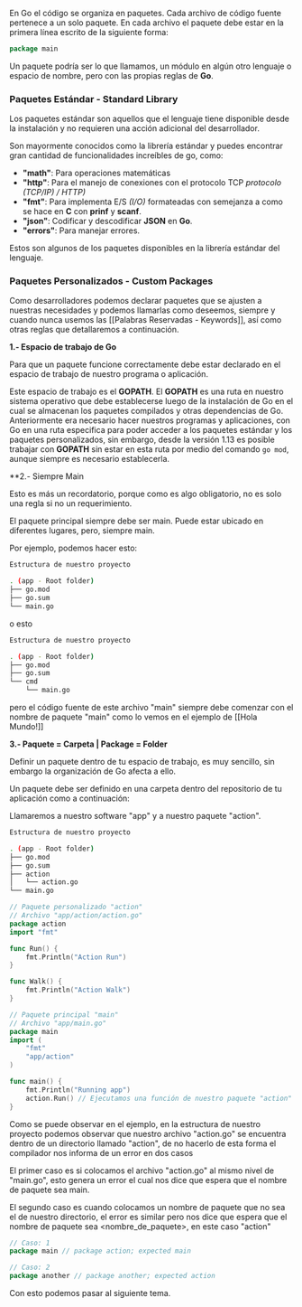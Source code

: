 En Go el código se organiza en paquetes. Cada archivo de código fuente
pertenece a un solo paquete. En cada archivo el paquete debe estar en
la primera línea escrito de la siguiente forma:

```go
package main
```

Un paquete podría ser lo que llamamos, un módulo en algún otro
lenguaje o espacio de nombre, pero con las propias reglas de **Go**.

### Paquetes Estándar - Standard Library

Los paquetes estándar son aquellos que el lenguaje tiene disponible
desde la instalación y no requieren una acción adicional del
desarrollador.

Son mayormente conocidos como la librería estándar y puedes encontrar gran cantidad de funcionalidades increíbles de go, como:

* __"math"__: Para operaciones matemáticas 
* __"http"__: Para el manejo de conexiones con el protocolo TCP _protocolo (TCP/IP) / HTTP)_
* __"fmt"__: Para implementa E/S _(I/O)_ formateadas con semejanza a como se hace en **C** con **prinf** y **scanf**.
* __"json"__: Codificar y descodificar **JSON** en **Go**.
* **"errors"**: Para manejar errores.

Estos son algunos de los paquetes disponibles en la librería estándar del lenguaje.

### Paquetes Personalizados - Custom Packages

Como desarrolladores podemos declarar paquetes que se ajusten a
nuestras necesidades y podemos llamarlas como deseemos, siempre y
cuando nunca usemos las [[Palabras Reservadas - Keywords]], así como otras reglas que detallaremos a continuación.

**1.- Espacio de trabajo de Go**

Para que un paquete funcione correctamente debe estar declarado en el espacio de trabajo de nuestro programa o aplicación.

Este espacio de trabajo es el **GOPATH**.  El **GOPATH** es una ruta en nuestro
sistema operativo que debe establecerse luego de la instalación de Go
en el cual se almacenan los paquetes compilados y otras dependencias de
Go. Anteriormente era necesario hacer nuestros programas y aplicaciones,
con Go en una ruta especifica para poder acceder a los paquetes
estándar y los paquetes personalizados, sin embargo, desde la versión
1.13 es posible trabajar con **GOPATH** sin estar en esta ruta por
medio del comando `go mod`, aunque siempre es necesario establecerla.

**2.- Siempre Main

Esto es más un recordatorio, porque como es algo obligatorio, no es
solo una regla si no un requerimiento.

El paquete principal siempre debe ser main. Puede estar ubicado en
diferentes lugares, pero, siempre main.

Por ejemplo, podemos hacer esto:

```bash
Estructura de nuestro proyecto

. (app - Root folder)
├── go.mod
├── go.sum
└── main.go
```

o esto

```bash
Estructura de nuestro proyecto

. (app - Root folder)
├── go.mod
├── go.sum
└── cmd
    └── main.go
```

pero el código fuente de este archivo "main" siempre debe comenzar
con el nombre de paquete "main" como lo vemos en el ejemplo de
[[Hola Mundo!]]

**3.- Paquete = Carpeta | Package = Folder**

Definir un paquete dentro de tu espacio de trabajo, es muy sencillo,
sin embargo la organización de Go afecta a ello.

Un paquete debe ser definido en una carpeta dentro del repositorio de
tu aplicación como a continuación: 

Llamaremos a nuestro software "app" y a nuestro paquete "action".

```bash
Estructura de nuestro proyecto

. (app - Root folder)
├── go.mod
├── go.sum
├── action
│   └── action.go
└── main.go
```

```go
// Paquete personalizado "action"
// Archivo "app/action/action.go"
package action
import "fmt"

func Run() {
	fmt.Println("Action Run")
}

func Walk() {
	fmt.Println("Action Walk")
}
```

```go
// Paquete principal "main"
// Archivo "app/main.go"
package main
import (
	"fmt"
	"app/action"
)

func main() {
	fmt.Println("Running app")
	action.Run() // Ejecutamos una función de nuestro paquete "action"
}
```

Como se puede observar en el ejemplo, en la estructura de nuestro
proyecto podemos observar que nuestro archivo "action.go" se encuentra
dentro de un directorio llamado "action", de no hacerlo de esta forma
el compilador nos informa de un error en dos casos

El primer caso es si colocamos el archivo "action.go" al mismo nivel de
"main.go", esto genera un error el cual nos dice que espera
que el nombre de paquete sea main.

El segundo caso es cuando colocamos un nombre de paquete que no sea el
de nuestro directorio, el error es similar pero nos dice que espera que
el nombre de paquete sea <nombre_de_paquete>, en este caso "action"

```go
// Caso: 1
package main // package action; expected main
```

```go
// Caso: 2
package another // package another; expected action
```

Con esto podemos pasar al siguiente tema.